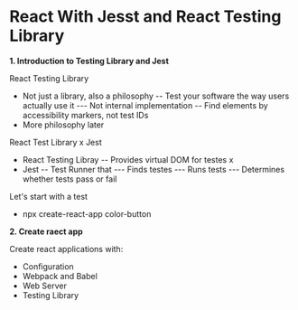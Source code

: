 # React With Jesst and React Testing Library

**1. Introduction to Testing Library and Jest**

React Testing Library
- Not just a library, also a philosophy
-- Test your software the way users actually use it
--- Not internal implementation
-- Find elements by accessibility markers, not test IDs
- More philosophy later

React Test Library x Jest

- React Testing Libray
-- Provides virtual DOM for testes
x
- Jest
-- Test Runner that
--- Finds testes
--- Runs tests
--- Determines whether tests pass or fail

Let's start with a test
- npx create-react-app color-button

**2. Create raect app**

Create react applications with:
- Configuration
- Webpack and Babel
- Web Server
- Testing Library
